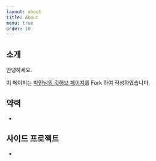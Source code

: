 ```yaml
---
layout: about
title: About
menu: true
order: 10
---
```



## 소개

안녕하세요.

이 페이지는 [박민님의 깃허브 페이지](https://isme2n/isme2n.github.io)를 Fork 하여 작성하였습니다.

## 약력

- 

## 사이드 프로젝트

- 

